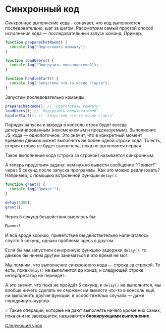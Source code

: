 # Синхронный код

Синхронное выполнение кода - означает, что код выполняется последовательно, шаг за шагом.
Рассмотрим самый простой способ исполнения кода — последовательный запуск команд. Пример:

```jsx
function prepareChatRoom() {
  console.log("Подготовить комнату");
}

function loadUsers() {
  console.log("Подгрузить пользователей");
}

function handleStart() {
  console.log("Запустили что-то после старта");
}
```

Запустим последовательно команды:

```jsx
prepareChatRoom(); // 'Подготовить комнату'
loadUsers(); // 'Подгрузить пользователей'
handleStart(); // 'Запустили что-то после старта'
```

Порядок запуска и вывода в консоль строк будет всегда детерминированным (неизменяемым и предсказуемым).
Выполнение JS-кода — однопоточное. Это значит, что в конкретный момент времени движок может выполнять не более одной строки кода. То есть, вторая строка не будет выполнена, пока не выполнится первая.

Такое выполнение кода (строка за строкой) называется синхронным.

А теперь предствим задачу: нам нужно вывести сообщение "Привет!" через 5 секунд после запуска программы.
Как это можно реализовать? Например, с помощью встроенной функции `delay()`:

```jsx
function greet() {
  console.log("Привет!");
}

delay(5000);
greet();
```

Через 5 секунд бездействия вывелось бы:

```bash
Привет!
```

И всё вроде хорошо, приветствие бы действительно напечаталось спустя 5 секунд, однако проблема здесь в другом.

Если бы мы запустили синхронную функцию задержки `delay()`, то движок бы ничем другим заниматься в это время не мог.

Мы помним, что выполнение синхронного кода — строка за строкой. То есть, пока `delay()` не выполнится до конца, к следующей строке интерпретатор не перейдёт.

А это значит, что пока не пройдёт 5 секунд, и `delay()` не выполнится, мы вообще ничего сделать не сможем: ни вывести что-то в консоль ещё, ни выполнить другие функции, в особо тяжёлых случаях — даже передвинуть курсор.

💡 Такие операции, которые не дают выполнять ничего кроме них самих, пока они не завершатся, называются **блокирующими выполнение**.

[Следующий урок](../setTimeout/)
